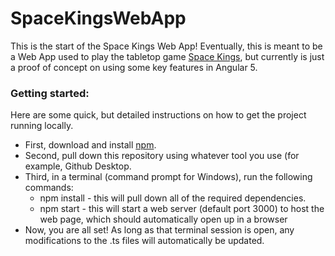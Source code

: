 # SpaceKingsWebApp

This is the start of the Space Kings Web App! Eventually, this is meant to be a Web App used to play the tabletop game [Space Kings](https://supertry.itch.io/spacekings), but currently is just a proof of concept on using some key features in Angular 5.

### Getting started:
Here are some quick, but detailed instructions on how to get the project running locally.
 - First, download and install [npm](https://www.npmjs.com/get-npm). 
 - Second, pull down this repository using whatever tool you use (for example, Github Desktop.
 - Third, in a terminal (command prompt for Windows), run the following commands:
    - npm install - this will pull down all of the required dependencies.
    - npm start - this will start a web server (default port 3000) to host the web page, which should automatically open up in a browser
 - Now, you are all set! As long as that terminal session is open, any modifications to the .ts files will automatically be updated.
